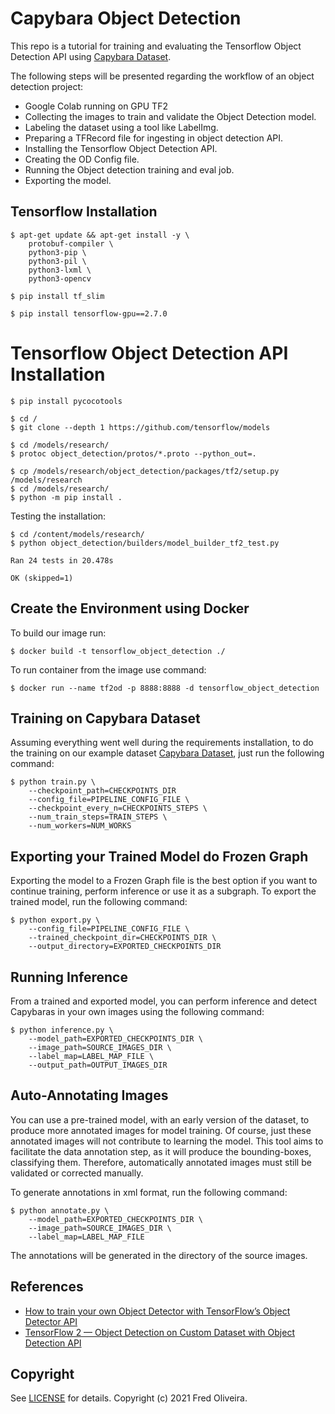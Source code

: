 # Capybara Object Detection

This repo is a tutorial for training and evaluating the Tensorflow Object Detection API using [Capybara Dataset](https://github.com/freds0/capybara_dataset).

The following steps will be presented regarding the workflow of an object detection project:
- Google Colab running on GPU TF2
- Collecting the images to train and validate the Object Detection model.
- Labeling the dataset using a tool like LabelImg.
- Preparing a TFRecord file for ingesting in object detection API.
- Installing the Tensorflow Object Detection API.
- Creating the OD Config file.
- Running the Object detection training and eval job.
- Exporting the model.



## Tensorflow Installation

```buildoutcfg
$ apt-get update && apt-get install -y \
    protobuf-compiler \
    python3-pip \
    python3-pil \
    python3-lxml \
    python3-opencv
```

```buildoutcfg
$ pip install tf_slim
```

```buildoutcfg
$ pip install tensorflow-gpu==2.7.0
```

# Tensorflow Object Detection API Installation

```buildoutcfg
$ pip install pycocotools
```

```buildoutcfg
$ cd /
$ git clone --depth 1 https://github.com/tensorflow/models
```

```buildoutcfg
$ cd /models/research/
$ protoc object_detection/protos/*.proto --python_out=.
```

```buildoutcfg
$ cp /models/research/object_detection/packages/tf2/setup.py /models/research
$ cd /models/research/
$ python -m pip install .
```
Testing the installation:

```buildoutcfg
$ cd /content/models/research/
$ python object_detection/builders/model_builder_tf2_test.py
```

```
Ran 24 tests in 20.478s

OK (skipped=1)
```
## Create the Environment using Docker

To build our image run:

```
$ docker build -t tensorflow_object_detection ./
```

To run container from the image use command:

```
$ docker run --name tf2od -p 8888:8888 -d tensorflow_object_detection
```

## Training on Capybara Dataset

Assuming everything went well during the requirements installation, to do the training on our example dataset [Capybara Dataset](https://github.com/freds0/capybara_dataset), just run the following command:

```
$ python train.py \
    --checkpoint_path=CHECKPOINTS_DIR
    --config_file=PIPELINE_CONFIG_FILE \
    --checkpoint_every_n=CHECKPOINTS_STEPS \
    --num_train_steps=TRAIN_STEPS \
    --num_workers=NUM_WORKS
```

## Exporting your Trained Model do Frozen Graph

Exporting the model to a Frozen Graph file is the best option if you want to continue training, perform inference or use it as a subgraph. To export the trained model, run the following command:

```
$ python export.py \
    --config_file=PIPELINE_CONFIG_FILE \
    --trained_checkpoint_dir=CHECKPOINTS_DIR \
    --output_directory=EXPORTED_CHECKPOINTS_DIR
```

## Running Inference

From a trained and exported model, you can perform inference and detect Capybaras in your own images using the following command:

```
$ python inference.py \
    --model_path=EXPORTED_CHECKPOINTS_DIR \
    --image_path=SOURCE_IMAGES_DIR \
    --label_map=LABEL_MAP_FILE \
    --output_path=OUTPUT_IMAGES_DIR
```

## Auto-Annotating Images

You can use a pre-trained model, with an early version of the dataset, to produce more annotated images for model training. Of course, just these annotated images will not contribute to learning the model. This tool aims to facilitate the data annotation step, as it will produce the bounding-boxes, classifying them. Therefore, automatically annotated images must still be validated or corrected manually.

To generate annotations in xml format, run the following command:

```
$ python annotate.py \
    --model_path=EXPORTED_CHECKPOINTS_DIR \
    --image_path=SOURCE_IMAGES_DIR \
    --label_map=LABEL_MAP_FILE
```

The annotations will be generated in the directory of the source images.

## References

- [How to train your own Object Detector with TensorFlow’s Object Detector API](https://towardsdatascience.com/how-to-train-your-own-object-detector-with-tensorflows-object-detector-api-bec72ecfe1d9)
- [TensorFlow 2 — Object Detection on Custom Dataset with Object Detection API](https://medium.com/swlh/image-object-detection-tensorflow-2-object-detection-api-af7244d4c34e)

## Copyright

See [LICENSE](https://github.com/freds0/object_detection_capybara/blob/main/LICENSE) for details. Copyright (c) 2021 Fred Oliveira.
